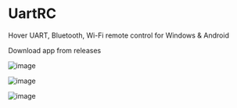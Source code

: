 # UartRC
Hover UART, Bluetooth, Wi-Fi remote control for Windows & Android

Download app from releases

![image](https://github.com/user-attachments/assets/33a9ab2c-5d41-4dcc-8ae6-95f81867d8cc)

![image](https://github.com/user-attachments/assets/78798eae-487a-4520-8fbc-99053a04e693)

![image](https://github.com/user-attachments/assets/10397208-9762-4df2-8ffd-2d00f682b04f)

